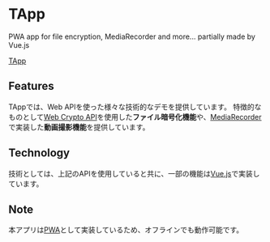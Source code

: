 # TApp

PWA app for file encryption, MediaRecorder and more... partially made by Vue.js

[TApp](https://tomostea.github.io/TApp)

## Features

TAppでは、Web APIを使った様々な技術的なデモを提供しています。
特徴的なものとして[Web Crypto API](https://developer.mozilla.org/ja/docs/Web/API/Web_Crypto_API)を使用した**ファイル暗号化機能**や、[MediaRecorder](https://developer.mozilla.org/ja/docs/Web/API/MediaRecorder)で実装した**動画撮影機能**を提供しています。

## Technology

技術としては、上記のAPIを使用していると共に、一部の機能は[Vue.js](https://vuejs.org/)で実装しています。

## Note

本アプリは[PWA](https://developer.mozilla.org/ja/docs/Web/Progressive_web_apps)として実装しているため、オフラインでも動作可能です。